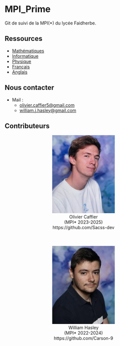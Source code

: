 # MPI_Prime
Git de suivi de la MPI(*) du lycée Faidherbe.


## Ressources

* [Mathématiques](/maths/readme_maths.md)
* [Informatique](/info/readme_info.md)
* [Physique](/physique/readme_physique.md)
* [Français](/français/readme_français.md)
* [Anglais](/anglais/readme_anglais.md)

## Nous contacter
* Mail :
  * olivier.caffier5@gmail.com
  * william.j.hasley@gmail.com
  
## Contributeurs

<div align="center"> <img src="/misc/images/image_cv_olivier.jpg" alt="Olivier Caffier (MPI* 2023-2025)" width="200"/> </div>
<div align="center"> Olivier Caffier  <br /> </div>
<div align="center"> (MPI* 2023-2025)  <br /> </div>
<div align="center"> https://github.com/Sacss-dev </div>

<br /> 
<br /> 
<br /> 
<div align="center"> <img src="/misc/images/image_cv_william.jpg" alt="William Hasley (MPI* 2022-2024)" width="200"/> </div>

<div align="center"> William Hasley  <br /> </div>
<div align="center"> (MPI* 2022-2024) </div>
<div align="center"> https://github.com/Carson-9 </div>
